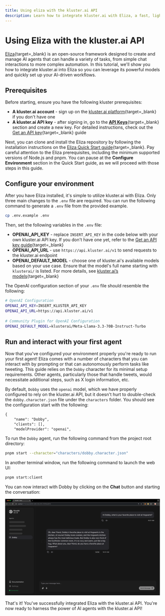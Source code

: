 ```yaml
---
title: Using eliza with the kluster.ai API
description: Learn how to integrate kluster.ai with Eliza, a fast, lightweight, and flexible AI agent framework, to launch and configure your own AI agent chatbot. 
---
```


# Using Eliza with the kluster.ai API

[Eliza](https://elizaos.github.io/eliza/){target=\_blank} is an open-source framework designed to create and manage AI agents that can handle a variety of tasks, from simple chat interactions to more complex automation. In this tutorial, we'll show you how to integrate kluster.ai into Eliza so you can leverage its powerful models and quickly set up your AI-driven workflows.

## Prerequisites

Before starting, ensure you have the following kluster prerequisites:

- **A kluster.ai account** - sign up on the [kluster.ai platform](https://platform.kluster.ai/signup){target=\_blank} if you don't have one
- **A kluster.ai API key** - after signing in, go to the [**API Keys**](https://platform.kluster.ai/apikeys){target=\_blank} section and create a new key. For detailed instructions, check out the [Get an API key](/get-started/get-api-key/){target=\_blank} guide

Next, you can clone and install the Eliza repository by following the installation instructions on the [Eliza Quick Start guide](https://elizaos.github.io/eliza/docs/quickstart/){target=\_blank}. Pay careful attention to the Eliza prerequisites, including the minimum supported versions of Node.js and pnpm. You can pause at the **Configure Environment** section in the Quick Start guide, as we will proceed with those steps in this guide.

## Configure your environment

After you have Eliza installed, it's simple to utilize kluster.ai with Eliza. Only three main changes to the `.env` file are required. You can run the following command to generate a `.env` file from the provided example. 

```bash
cp .env.example .env
```

Then, set the following variables in the `.env` file: 

  - **OPENAI_API_KEY** - replace `INSERT_API_KEY` in the code below with your own kluster.ai API key. If you don't have one yet, refer to the [Get an API key guide](/get-started/get-api-key/){target=\_blank}
  - **OPENAI_API_URL** - use `https://api.kluster.ai/v1` to send requests to the kluster.ai endpoint
  - **OPENAI_DEFAULT_MODEL** - choose one of kluster.ai's available models based on your use case. Ensure that the model's full name starting with `klusterai/` is listed. For more details, see [kluster.ai’s models](/api-reference/reference/#list-supported-models){target=\_blank}

The OpenAI configuration section of your `.env` file should resemble the following:

```bash
# OpenAI Configuration
OPENAI_API_KEY=INSERT_KLUSTER_API_KEY
OPENAI_API_URL=https://api.kluster.ai/v1

# Community Plugin for OpenAI Configuration
OPENAI_DEFAULT_MODEL=klusterai/Meta-Llama-3.3-70B-Instruct-Turbo
```

## Run and interact with your first agent

Now that you've configured your environment properly you're ready to run your first agent! Eliza comes with a number of characters that you can interact with by prompting or that can autonomously perform tasks like tweeting. This guide relies on the `Dobby` character for its minimal setup requirements. Other agents, particularly those that handle tweets, would necessitate additional steps, such as X login information, etc. 

By default, `Dobby` uses the `openai` model, which we have properly configured to rely on the kluster.ai API, but it doesn't hurt to double-check the `dobby.character.json` file under the `characters` folder. You should see the configuration start with the following:

```
{
    "name": "Dobby",
    "clients": [],
    "modelProvider": "openai",
```

To run the `Dobby` agent, run the following command from the project root directory:

```bash
pnpm start --character="characters/dobby.character.json"
``` 

In another terminal window, run the following command to launch the web UI: 

```bash
pnpm start:client
```

You can now interact with Dobby by clicking on the **Chat** button and starting the conversation: 

![Chat with Dobby AI agent](/images/get-started/integrations/eliza/eliza-1.webp)

That's it! You've successfully integrated Eliza with the kluster.ai API. You're now ready to harness the power of AI agents with the kluster.ai API! 

